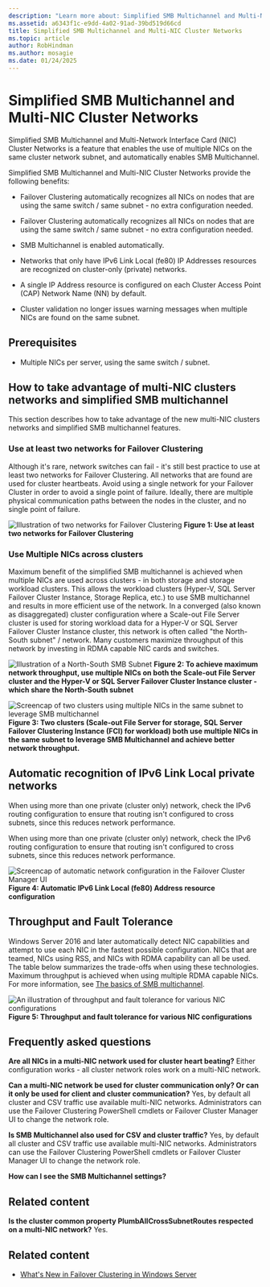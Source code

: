 ```yaml
---
description: "Learn more about: Simplified SMB Multichannel and Multi-NIC Cluster Networks"
ms.assetid: a6343f1c-e9dd-4a02-91ad-39bd519d66cd
title: Simplified SMB Multichannel and Multi-NIC Cluster Networks
ms.topic: article
author: RobHindman
ms.author: mosagie
ms.date: 01/24/2025
---
```


# Simplified SMB Multichannel and Multi-NIC Cluster Networks

Simplified SMB Multichannel and Multi-Network Interface Card (NIC) Cluster Networks is a feature that enables the use of multiple NICs on the same cluster network subnet, and automatically enables SMB Multichannel.

Simplified SMB Multichannel and Multi-NIC Cluster Networks provide the following benefits:

- Failover Clustering automatically recognizes all NICs on nodes that are using the same switch / same subnet - no extra configuration needed.
- Failover Clustering automatically recognizes all NICs on nodes that are using the same switch / same subnet - no extra configuration needed.

- SMB Multichannel is enabled automatically.
- Networks that only have IPv6 Link Local (fe80) IP Addresses resources are recognized on cluster-only (private) networks.
- A single IP Address resource is configured on each Cluster Access Point (CAP) Network Name (NN) by default.
- Cluster validation no longer issues warning messages when multiple NICs are found on the same subnet.

## Prerequisites

-   Multiple NICs per server, using the same switch / subnet.

## How to take advantage of multi-NIC clusters networks and simplified SMB multichannel

This section describes how to take advantage of the new multi-NIC clusters networks and simplified SMB multichannel features.

### Use at least two networks for Failover Clustering

Although it's rare, network switches can fail - it's still best practice to use at least two networks for Failover Clustering. All networks that are found are used for cluster heartbeats. Avoid using a single network for your Failover Cluster in order to avoid a single point of failure. Ideally, there are multiple physical communication paths between the nodes in the cluster, and no single point of failure.

![Illustration of two networks for Failover Clustering](media/Simplified-SMB-Multichannel-and-Multi-NIC-Cluster-Networks/Clustering_MulitNIC_Fig1.png)
**Figure 1: Use at least two networks for Failover Clustering**

### Use Multiple NICs across clusters

Maximum benefit of the simplified SMB multichannel is achieved when multiple NICs are used across clusters - in both storage and storage workload clusters. This allows the workload clusters (Hyper-V, SQL Server Failover Cluster Instance, Storage Replica, etc.) to use SMB multichannel and results in more efficient use of the network. In a converged (also known as disaggregated) cluster configuration where a Scale-out File Server cluster is used for storing workload data for a Hyper-V or SQL Server Failover Cluster Instance cluster, this network is often called "the North-South subnet" / network. Many customers maximize throughput of this network by investing in RDMA capable NIC cards and switches.

![Illustration of a North-South SMB Subnet](media/Simplified-SMB-Multichannel-and-Multi-NIC-Cluster-Networks/Clustering_MulitNIC_Fig2.png)
**Figure 2: To achieve maximum network throughput, use multiple NICs on both the Scale-out File Server cluster and the Hyper-V or SQL Server Failover Cluster Instance cluster - which share the North-South subnet**

![Screencap of two clusters using multiple NICs in the same subnet to leverage SMB multichannel](media/Simplified-SMB-Multichannel-and-Multi-NIC-Cluster-Networks/Clustering_MulitNIC_Fig3.png)
**Figure 3: Two clusters (Scale-out File Server for storage, SQL Server Failover Clustering Instance (FCI) for workload) both use multiple NICs in the same subnet to leverage SMB Multichannel and achieve better network throughput.**

## Automatic recognition of IPv6 Link Local private networks

When using more than one private (cluster only) network, check the IPv6 routing configuration to ensure that routing isn't configured to cross subnets, since this reduces network performance.

When using more than one private (cluster only) network, check the IPv6 routing configuration to ensure that routing isn't configured to cross subnets, since this reduces network performance.


![Screencap of automatic network configuration in the Failover Cluster Manager UI](media/Simplified-SMB-Multichannel-and-Multi-NIC-Cluster-Networks/Clustering_MulitNIC_Fig4.png)
**Figure 4: Automatic IPv6 Link Local (fe80) Address resource configuration**

## Throughput and Fault Tolerance

Windows Server 2016 and later automatically detect NIC capabilities and attempt to use each NIC in the fastest possible configuration. NICs that are teamed, NICs using RSS, and NICs with RDMA capability can all be used. The table below summarizes the trade-offs when using these technologies. Maximum throughput is achieved when using multiple RDMA capable NICs. For more information, see [The basics of SMB multichannel](/archive/blogs/josebda/the-basics-of-smb-multichannel-a-feature-of-windows-server-2012-and-smb-3-0).

![An illustration of throughput and fault tolerance for various NIC configurations](media/Simplified-SMB-Multichannel-and-Multi-NIC-Cluster-Networks/Clustering_MulitNIC_Fig5.png)
**Figure 5: Throughput and fault tolerance for various NIC configurations**

## Frequently asked questions

**Are all NICs in a multi-NIC network used for cluster heart beating?**
    Either configuration works - all cluster network roles work on a multi-NIC network.

**Can a multi-NIC network be used for cluster communication only? Or can it only be used for client and cluster communication?**
    Yes, by default all cluster and CSV traffic use available multi-NIC networks. Administrators can use the Failover Clustering PowerShell cmdlets or Failover Cluster Manager UI to change the network role.


**Is SMB Multichannel also used for CSV and cluster traffic?**
    Yes, by default all cluster and CSV traffic use available multi-NIC networks. Administrators can use the Failover Clustering PowerShell cmdlets or Failover Cluster Manager UI to change the network role.


**How can I see the SMB Multichannel settings?**
## Related content

**Is the cluster common property PlumbAllCrossSubnetRoutes respected on a multi-NIC network?**
     Yes.

## Related content


- [What's New in Failover Clustering in Windows Server](whats-new-in-failover-clustering.md)
